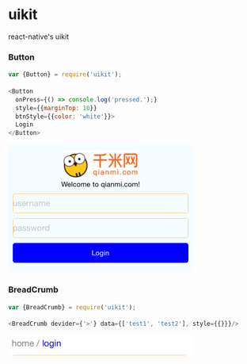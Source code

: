 # uikit
react-native's uikit

### Button

```js
var {Button} = require('uikit');

<Button
  onPress={() => console.log('pressed.');}
  style={{marginTop: 10}}
  btnStyle={{color: 'white'}}>
  Login
</Button>
```

![button](https://raw.githubusercontent.com/hufeng/uikit/master/images/button.png)

### BreadCrumb

```js
var {BreadCrumb} = require('uikit');

<BreadCrumb devider={'>'} data={['test1', 'test2'], style={{}}}/>
```


![breadcrumb](https://raw.githubusercontent.com/hufeng/uikit/master/images/breadcrumb.png)
